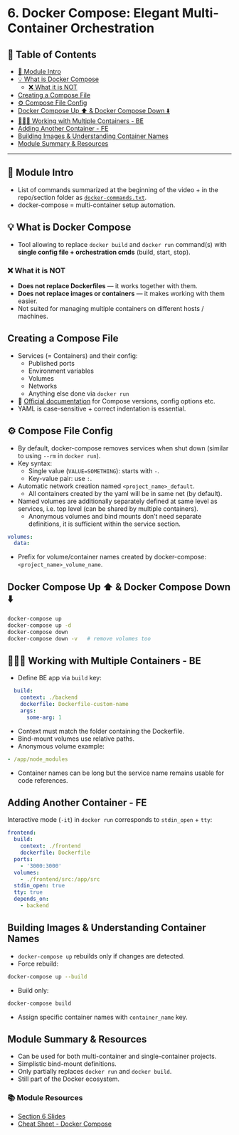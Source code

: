 # 6. Docker Compose: Elegant Multi-Container Orchestration

## 📁 Table of Contents
- [🧾 Module Intro](#-module-intro)
- [💡 What is Docker Compose](#-what-is-docker-compose)
  - [❌ What it is NOT](#-what-it-is-not)
- [Creating a Compose File](#creating-a-compose-file)
- [⚙️ Compose File Config](#️-compose-file-config)
- [Docker Compose Up ⬆️ & Docker Compose Down ⬇️](#docker-compose-up-%EF%B8%8F--docker-compose-down-%EF%B8%8F)
- [🐳🐳🐳 Working with Multiple Containers - BE](#-working-with-multiple-containers---be)
- [Adding Another Container - FE](#adding-another-container---fe)
- [Building Images & Understanding Container Names](#building-images--understanding-container-names)
- [Module Summary & Resources](#module-summary--resources)

---

## 🧾 Module Intro
- List of commands summarized at the beginning of the video + in the repo/section folder as [`docker-commands.txt`](../06-docker-compose/docker-commands.txt).
- docker-compose = multi-container setup automation.

## 💡 What is Docker Compose
- Tool allowing to replace `docker build` and `docker run` command(s) with **single config file + orchestration cmds** (build, start, stop).

### ❌ What it is NOT
- **Does not replace Dockerfiles** — it works together with them.
- **Does not replace images or containers** — it makes working with them easier.
- Not suited for managing multiple containers on different hosts / machines.

## Creating a Compose File
- Services (= Containers) and their config:
  - Published ports
  - Environment variables
  - Volumes
  - Networks
  - Anything else done via `docker run`
- 🔗 [Official documentation](https://docs.docker.com/reference/compose-file/) for Compose versions, config options etc.
- YAML is case-sensitive + correct indentation is essential.

## ⚙️ Compose File Config
- By default, docker-compose removes services when shut down (similar to using `--rm` in `docker run`).
- Key syntax:
  - Single value (`VALUE=SOMETHING`): starts with `-`.
  - Key-value pair: use `:`.
- Automatic network creation named `<project_name>_default`.
    - All containers created by the yaml will be in same net (by default).
- Named volumes are additionally separately defined at same level as services, i.e. top level (can be shared by multiple containers).
    - Anonymous volumes and bind mounts don’t need separate definitions, it is sufficient within the service section.
```yaml
volumes:
  data:
```

- Prefix for volume/container names created by docker-compose: `<project_name>_volume_name`.

## Docker Compose Up ⬆️ & Docker Compose Down ⬇️

```bash
docker-compose up
docker-compose up -d
docker-compose down
docker-compose down -v   # remove volumes too
```

## 🐳🐳🐳 Working with Multiple Containers - BE
- Define BE app via `build` key:
```yaml
  build:
    context: ./backend
    dockerfile: Dockerfile-custom-name
    args:
      some-arg: 1
```
- Context must match the folder containing the Dockerfile.
- Bind-mount volumes use relative paths.
- Anonymous volume example:
```yaml
- /app/node_modules
```
- Container names can be long but the service name remains usable for code references.

## Adding Another Container - FE
Interactive mode (`-it`) in `docker run` corresponds to `stdin_open` + `tty`:
```yaml
frontend:
  build:
    context: ./frontend
    dockerfile: Dockerfile
  ports:
    - '3000:3000'
  volumes:
    - ./frontend/src:/app/src
  stdin_open: true
  tty: true
  depends_on:
    - backend
```

## Building Images & Understanding Container Names
- `docker-compose up` rebuilds only if changes are detected.
- Force rebuild:
```bash
docker-compose up --build
```
- Build only:
```bash
docker-compose build
```
- Assign specific container names with `container_name` key.

## Module Summary & Resources
- Can be used for both multi-container and single-container projects.
- Simplistic bind-mount definitions.
- Only partially replaces `docker run` and `docker build`.
- Still part of the Docker ecosystem.

### 📚 Module Resources
- [Section 6 Slides](https://ilxnah.github.io/docker-and-k8s/resources/slides-docker-compose.pdf)
- [Cheat Sheet - Docker Compose](https://ilxnah.github.io/docker-and-k8s/resources/Cheat-Sheet-Docker-Compose.pdf)